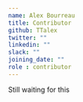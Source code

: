 ```yaml
---
name: Alex Bourreau
title: Contributor
github: TTalex
twitter: ""
linkedin: ""
slack: ""
joining_date: ""
role : contributor
---
```


Still waiting for this
